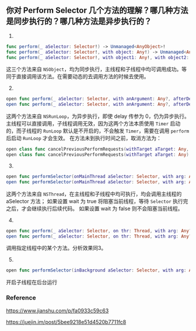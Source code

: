## 你对 Perform Selector 几个方法的理解？哪几种方法是同步执行的？哪几种方法是异步执行的？

1.

```swift
func perform(_ aSelector: Selector!) -> Unmanaged<AnyObject>!
func perform(_ aSelector: Selector!, with object: Any!) -> Unmanaged<AnyObject>!
func perform(_ aSelector: Selector!, with object1: Any!, with object2: Any!) -> Unmanaged<AnyObject>!
```

这三个方法来自 `NSObject`，均为同步执行，主线程和子线程中均可调用成功。等同于直接调用该方法。在需要动态的去调用方法的时候去使用。

2.

```swift
open func perform(_ aSelector: Selector, with anArgument: Any?, afterDelay delay: TimeInterval, inModes modes: [RunLoop.Mode])
open func perform(_ aSelector: Selector, with anArgument: Any?, afterDelay delay: TimeInterval)
```

这两个方法来自 `NSRunLoop`，为异步执行，即使 delay 传参为 0，仍为异步执行。主线程可以直接调用，子线程调用无效，因为这两个方法本质使用 `Timer` 启动的，而子线程的 `RunLoop` 默认是不开启的，不会触发 `Timer`，需要在调用 `perform` 后启动 `RunLoop` 才会生效。
在方法未到执行时间之前，取消方法为：

```swift
open class func cancelPreviousPerformRequests(withTarget aTarget: Any, selector aSelector: Selector, object anArgument: Any?)
open class func cancelPreviousPerformRequests(withTarget aTarget: Any)
```

3.

```swift
open func performSelector(onMainThread aSelector: Selector, with arg: Any?, waitUntilDone wait: Bool, modes array: [String]?)
open func performSelector(onMainThread aSelector: Selector, with arg: Any?, waitUntilDone wait: Bool)
```

这两个方法来自 `NSThread`，在主线程和子线程中均可执行，均会调用主线程的 aSelector 方法；
如果设置 wait 为 true 将阻塞当前线程，等待 `Selector` 执行完之后，才会继续执行后续代码。
如果设置 wait 为 false 则不会阻塞当前线程。

4.

```swift
open func perform(_ aSelector: Selector, on thr: Thread, with arg: Any?, waitUntilDone wait: Bool, modes array: [String]?)
open func perform(_ aSelector: Selector, on thr: Thread, with arg: Any?, waitUntilDone wait: Bool)
```

调用指定线程中的某个方法。分析效果同3。

5.

```swift
open func performSelector(inBackground aSelector: Selector, with arg: Any?)
```

开启子线程在后台运行



### Reference

https://www.jianshu.com/p/fa0933c59c63

https://juejin.im/post/5bee9218e51d4520b7711fc8